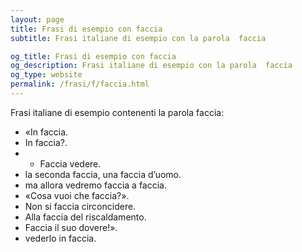```yaml
---
layout: page
title: Frasi di esempio con faccia 
subtitle: Frasi italiane di esempio con la parola  faccia

og_title: Frasi di esempio con faccia 
og_description: Frasi italiane di esempio con la parola  faccia
og_type: website
permalink: /frasi/f/faccia.html
---
```


Frasi italiane di esempio contenenti la parola faccia:


- «In faccia.
- In faccia?.
- - Faccia vedere.
- la seconda faccia, una faccia d’uomo.
- ma allora vedremo faccia a faccia.
- «Cosa vuoi che faccia?».
- Non si faccia circoncidere.
- Alla faccia del riscaldamento.
- Faccia il suo dovere!».
- vederlo in faccia.
